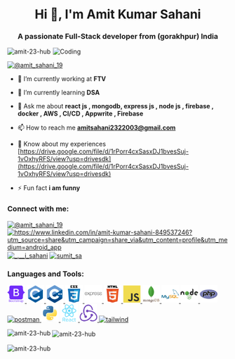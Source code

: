 <h1 align="center">Hi 👋, I'm Amit Kumar Sahani</h1>
<h3 align="center">A passionate Full-Stack developer from (gorakhpur) India</h3>
<img align="right" alt="Coding" width="400" src="https://www.google.com/url?sa=i&url=https%3A%2F%2Fwww.freepik.com%2Ffree-photos-vectors%2Fcoder&psig=AOvVaw3Py-e_yT806-NgzC1JmPj1&ust=1742703789539000&source=images&cd=vfe&opi=89978449&ved=0CBQQjRxqFwoTCLC63NXrnIwDFQAAAAAdAAAAABAJ">
<p align="left"> <img src="https://komarev.com/ghpvc/?username=amit-23-hub&label=Profile%20views&color=0e75b6&style=flat" alt="amit-23-hub" /> </p>

<p align="left"> <a href="https://twitter.com/@amit_sahani_19" target="blank"><img src="https://img.shields.io/twitter/follow/@amit_sahani_19?logo=twitter&style=for-the-badge" alt="@amit_sahani_19" /></a> </p>

- 🔭 I’m currently working at **FTV**

- 🌱 I’m currently learning **DSA**

- 💬 Ask me about **react js , mongodb, express js , node js , firebase , docker , AWS , CI/CD  , Appwrite , Firebase**

- 📫 How to reach me **amitsahani2322003@gmail.com**

- 📄 Know about my experiences [https://drive.google.com/file/d/1rPorr4cxSasxDJ1bvesSuj-1vOxhyRFS/view?usp=drivesdk](https://drive.google.com/file/d/1rPorr4cxSasxDJ1bvesSuj-1vOxhyRFS/view?usp=drivesdk)

- ⚡ Fun fact **i am funny**

<h3 align="left">Connect with me:</h3>
<p align="left">
<a href="https://twitter.com/@amit_sahani_19" target="blank"><img align="center" src="https://raw.githubusercontent.com/rahuldkjain/github-profile-readme-generator/master/src/images/icons/Social/twitter.svg" alt="@amit_sahani_19" height="30" width="40" /></a>
<a href="https://linkedin.com/in/https://www.linkedin.com/in/amit-kumar-sahani-849537246?utm_source=share&utm_campaign=share_via&utm_content=profile&utm_medium=android_app" target="blank"><img align="center" src="https://raw.githubusercontent.com/rahuldkjain/github-profile-readme-generator/master/src/images/icons/Social/linked-in-alt.svg" alt="https://www.linkedin.com/in/amit-kumar-sahani-849537246?utm_source=share&utm_campaign=share_via&utm_content=profile&utm_medium=android_app" height="30" width="40" /></a>
<a href="https://instagram.com/_.__i_sahani" target="blank"><img align="center" src="https://raw.githubusercontent.com/rahuldkjain/github-profile-readme-generator/master/src/images/icons/Social/instagram.svg" alt="_.__i_sahani" height="30" width="40" /></a>
<a href="https://www.codechef.com/users/mr_unknown19" target="blank"><img align="center" src="https://cdn.jsdelivr.net/npm/simple-icons@3.1.0/icons/codechef.svg" alt="sumit_sa" height="30" width="40" /></a>
</p>

<h3 align="left">Languages and Tools:</h3>
<p align="left"> <a href="https://getbootstrap.com" target="_blank" rel="noreferrer"> <img src="https://raw.githubusercontent.com/devicons/devicon/master/icons/bootstrap/bootstrap-plain-wordmark.svg" alt="bootstrap" width="40" height="40"/> </a> <a href="https://www.cprogramming.com/" target="_blank" rel="noreferrer"> <img src="https://raw.githubusercontent.com/devicons/devicon/master/icons/c/c-original.svg" alt="c" width="40" height="40"/> </a> <a href="https://www.w3schools.com/cpp/" target="_blank" rel="noreferrer"> <img src="https://raw.githubusercontent.com/devicons/devicon/master/icons/cplusplus/cplusplus-original.svg" alt="cplusplus" width="40" height="40"/> </a> <a href="https://www.w3schools.com/css/" target="_blank" rel="noreferrer"> <img src="https://raw.githubusercontent.com/devicons/devicon/master/icons/css3/css3-original-wordmark.svg" alt="css3" width="40" height="40"/> </a> <a href="https://expressjs.com" target="_blank" rel="noreferrer"> <img src="https://raw.githubusercontent.com/devicons/devicon/master/icons/express/express-original-wordmark.svg" alt="express" width="40" height="40"/> </a> <a href="https://www.w3.org/html/" target="_blank" rel="noreferrer"> <img src="https://raw.githubusercontent.com/devicons/devicon/master/icons/html5/html5-original-wordmark.svg" alt="html5" width="40" height="40"/> </a> <a href="https://developer.mozilla.org/en-US/docs/Web/JavaScript" target="_blank" rel="noreferrer"> <img src="https://raw.githubusercontent.com/devicons/devicon/master/icons/javascript/javascript-original.svg" alt="javascript" width="40" height="40"/> </a> <a href="https://www.mongodb.com/" target="_blank" rel="noreferrer"> <img src="https://raw.githubusercontent.com/devicons/devicon/master/icons/mongodb/mongodb-original-wordmark.svg" alt="mongodb" width="40" height="40"/> </a> <a href="https://www.mysql.com/" target="_blank" rel="noreferrer"> <img src="https://raw.githubusercontent.com/devicons/devicon/master/icons/mysql/mysql-original-wordmark.svg" alt="mysql" width="40" height="40"/> </a> <a href="https://nodejs.org" target="_blank" rel="noreferrer"> <img src="https://raw.githubusercontent.com/devicons/devicon/master/icons/nodejs/nodejs-original-wordmark.svg" alt="nodejs" width="40" height="40"/> </a> <a href="https://www.php.net" target="_blank" rel="noreferrer"> <img src="https://raw.githubusercontent.com/devicons/devicon/master/icons/php/php-original.svg" alt="php" width="40" height="40"/> </a> <a href="https://postman.com" target="_blank" rel="noreferrer"> <img src="https://www.vectorlogo.zone/logos/getpostman/getpostman-icon.svg" alt="postman" width="40" height="40"/> </a> <a href="https://www.python.org" target="_blank" rel="noreferrer"> <img src="https://raw.githubusercontent.com/devicons/devicon/master/icons/python/python-original.svg" alt="python" width="40" height="40"/> </a> <a href="https://reactjs.org/" target="_blank" rel="noreferrer"> <img src="https://raw.githubusercontent.com/devicons/devicon/master/icons/react/react-original-wordmark.svg" alt="react" width="40" height="40"/> </a> <a href="https://redux.js.org" target="_blank" rel="noreferrer"> <img src="https://raw.githubusercontent.com/devicons/devicon/master/icons/redux/redux-original.svg" alt="redux" width="40" height="40"/> </a> <a href="https://tailwindcss.com/" target="_blank" rel="noreferrer"> <img src="https://www.vectorlogo.zone/logos/tailwindcss/tailwindcss-icon.svg" alt="tailwind" width="40" height="40"/> </a> </p>

<p><img align="left" src="https://github-readme-stats.vercel.app/api/top-langs?username=amit-23-hub&show_icons=true&locale=en&layout=compact" alt="amit-23-hub" /></p>

<p>&nbsp;<img align="center" src="https://github-readme-stats.vercel.app/api?username=amit-23-hub&show_icons=true&locale=en" alt="amit-23-hub" /></p>

<p><img align="center" src="https://github-readme-streak-stats.herokuapp.com/?user=amit-23-hub&" alt="amit-23-hub" /></p>
